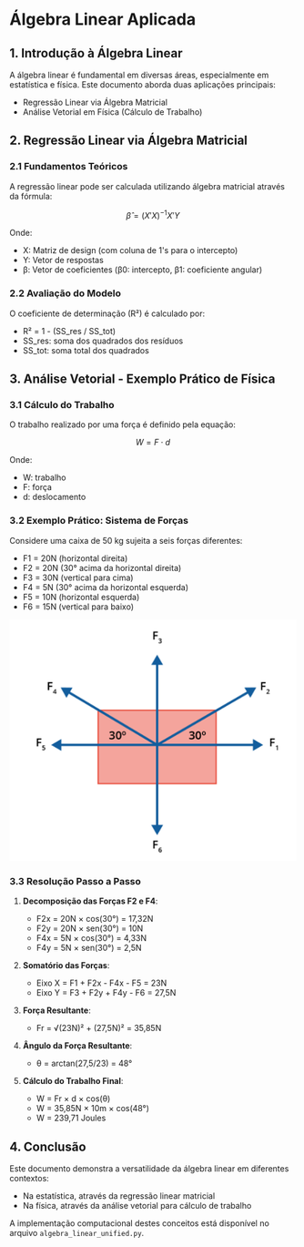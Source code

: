 # Álgebra Linear Aplicada

## 1. Introdução à Álgebra Linear
A álgebra linear é fundamental em diversas áreas, especialmente em estatística e física. Este documento aborda duas aplicações principais:
- Regressão Linear via Álgebra Matricial
- Análise Vetorial em Física (Cálculo de Trabalho)

## 2. Regressão Linear via Álgebra Matricial

### 2.1 Fundamentos Teóricos
A regressão linear pode ser calculada utilizando álgebra matricial através da fórmula:

$$\hat{\beta} = (X'X)^{-1}X'Y$$

Onde:
- X: Matriz de design (com coluna de 1's para o intercepto)
- Y: Vetor de respostas
- β: Vetor de coeficientes (β0: intercepto, β1: coeficiente angular)

### 2.2 Avaliação do Modelo
O coeficiente de determinação (R²) é calculado por:
- R² = 1 - (SS_res / SS_tot)
- SS_res: soma dos quadrados dos resíduos
- SS_tot: soma total dos quadrados

## 3. Análise Vetorial - Exemplo Prático de Física

### 3.1 Cálculo do Trabalho
O trabalho realizado por uma força é definido pela equação:

$$W = F \cdot d$$

Onde:
- W: trabalho
- F: força
- d: deslocamento

### 3.2 Exemplo Prático: Sistema de Forças
Considere uma caixa de 50 kg sujeita a seis forças diferentes:
- F1 = 20N (horizontal direita)
- F2 = 20N (30° acima da horizontal direita)
- F3 = 30N (vertical para cima)
- F4 = 5N (30° acima da horizontal esquerda)
- F5 = 10N (horizontal esquerda)
- F6 = 15N (vertical para baixo)

![Sistema de Forças](algebra_linear.png)

### 3.3 Resolução Passo a Passo

1. **Decomposição das Forças F2 e F4**:
   - F2x = 20N × cos(30°) = 17,32N
   - F2y = 20N × sen(30°) = 10N
   - F4x = 5N × cos(30°) = 4,33N
   - F4y = 5N × sen(30°) = 2,5N

2. **Somatório das Forças**:
   - Eixo X = F1 + F2x - F4x - F5 = 23N
   - Eixo Y = F3 + F2y + F4y - F6 = 27,5N

3. **Força Resultante**:
   - Fr = √(23N)² + (27,5N)² = 35,85N

4. **Ângulo da Força Resultante**:
   - θ = arctan(27,5/23) = 48°

5. **Cálculo do Trabalho Final**:
   - W = Fr × d × cos(θ)
   - W = 35,85N × 10m × cos(48°)
   - W = 239,71 Joules

## 4. Conclusão
Este documento demonstra a versatilidade da álgebra linear em diferentes contextos:
- Na estatística, através da regressão linear matricial
- Na física, através da análise vetorial para cálculo de trabalho

A implementação computacional destes conceitos está disponível no arquivo `algebra_linear_unified.py`.